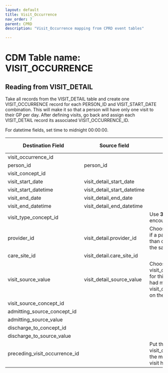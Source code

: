 ```yaml
---
layout: default
title: Visit_Occurrence
nav_order: 7
parent: CPRD
description: "Visit_Occurrence mapping from CPRD event tables"

---
```



# CDM Table name: VISIT_OCCURRENCE

## Reading from VISIT_DETAIL

Take all records from the VISIT_DETAIL table and create one VISIT_OCCURRENCE record for each PERSON_ID and VISIT_START_DATE combination. This will make it so that a person will have only one visit to their GP per day. After defining visits, go back and assign each VISIT_DETAIL record its associated VISIT_OCCURRENCE_ID.

For datetime fields, set time to midnight 00:00:00.

| Destination Field | Source field | Logic | Comment field |
| --- | --- | --- | --- |
| visit_occurrence_id |  |  | Autogenerate |
| person_id | person_id |  |  |
| visit_concept_id |  |  | 9202 - OP |
| visit_start_date | visit_detail_start_date |  |  |
| visit_start_datetime | visit_detail_start_datetime | |  |
| visit_end_date | visit_detail_end_date | | |
| visit_end_datetime | visit_detail_end_datetime ||  |
| visit_type_concept_id |  | Use **32827** - EHR encounter record |  |
| provider_id | visit_detail.provider_id | Choose one provider_id if a patient saw more than one provider on the same day. |  |
| care_site_id | visit_detail.care_site_id| |  |
| visit_source_value | visit_detail_source_value | Choose one visit_detail_source_value for this field if a patient had more than one visit_detail_source_value on the same day. |  |
| visit_source_concept_id |  |  | 0 |
| admitting_source_concept_id |  |  |  |
| admitting_source_value |  |  | NULL |
| discharge_to_concept_id |  |  |  |
| discharge_to_source_value |  |  | NULL |
| preceding_visit_occurrence_id |  | Put the visit_occurrence_id of the most recent prior visit here. |  |
